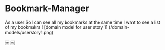 # Bookmark-Manager

As a user
So I can see all my bookmarks at the same time
I want to see a list of my bookmakrs
! [domain model for user story 1] (/domain-models/userstory1.png)

￼
￼